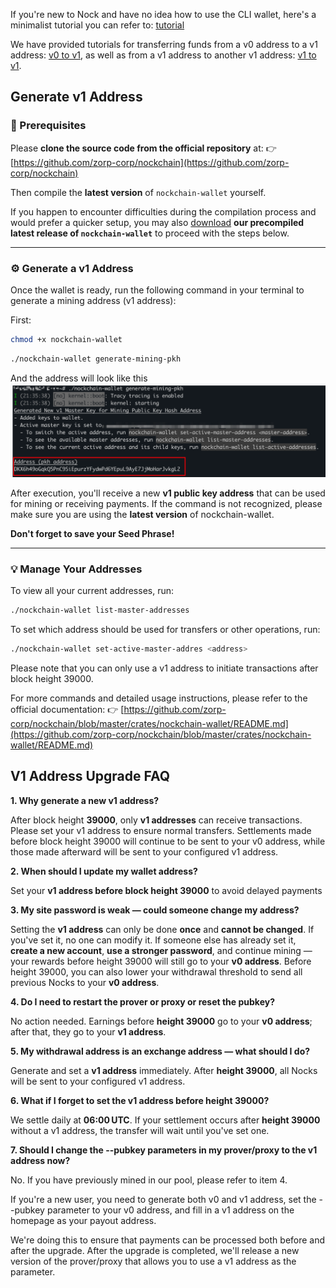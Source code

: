 
If you're new to Nock and have no idea how to use the CLI wallet, here's a minimalist tutorial you can refer to: [tutorial](./cli-wallet.md)

We have provided tutorials for transferring funds from a v0 address to a v1 address: [v0 to v1](./v0-v1.md), as well as from a v1 address to another v1 address: [v1 to v1](./v1-v1.md).


## Generate v1 Address

### 🧩 Prerequisites

Please **clone the source code from the official repository** at:
👉 [https://github.com/zorp-corp/nockchain](https://github.com/zorp-corp/nockchain)

Then compile the **latest version** of `nockchain-wallet` yourself.

If you happen to encounter difficulties during the compilation process and would prefer a quicker setup, you may also [download](https://github.com/GoldenMinerNetwork/nockchain-wallet/releases) **our precompiled latest release of `nockchain-wallet`** to proceed with the steps below.

---

### ⚙️ Generate a v1 Address

Once the wallet is ready, run the following command in your terminal to generate a mining address (v1 address):

First:
```bash
chmod +x nockchain-wallet
```

```bash
./nockchain-wallet generate-mining-pkh
```

And the address will look like this
![v1-address](./v1-address.png)

After execution, you'll receive a new **v1 public key address** that can be used for mining or receiving payments.
If the command is not recognized, please make sure you are using the **latest version** of nockchain-wallet.

**Don't forget to save your Seed Phrase!**

---

### 💡 Manage Your Addresses

To view all your current addresses, run:

```bash
./nockchain-wallet list-master-addresses
```

To set which address should be used for transfers or other operations, run:

```bash
./nockchain-wallet set-active-master-addres <address>
```

Please note that you can only use a v1 address to initiate transactions after block height 39000.

For more commands and detailed usage instructions, please refer to the official documentation:
👉 [https://github.com/zorp-corp/nockchain/blob/master/crates/nockchain-wallet/README.md](https://github.com/zorp-corp/nockchain/blob/master/crates/nockchain-wallet/README.md)



## V1 Address Upgrade FAQ
**1. Why generate a new v1 address?**

After block height **39000**, only **v1 addresses** can receive transactions. Please set your v1 address to ensure normal transfers.
Settlements made before block height 39000 will continue to be sent to your v0 address, while those made afterward will be sent to your configured v1 address.

**2. When should I update my wallet address?**

Set your **v1 address before block height 39000** to avoid delayed payments

**3. My site password is weak — could someone change my address?**

Setting the **v1 address** can only be done **once** and **cannot be changed**.
If you've set it, no one can modify it.
If someone else has already set it, **create a new account**, **use a stronger password**, and continue mining — your rewards before height 39000 will still go to your **v0 address**.
Before height 39000, you can also lower your withdrawal threshold to send all previous Nocks to your **v0 address**.

**4. Do I need to restart the prover or proxy or reset the pubkey?**

No action needed.
Earnings before **height 39000** go to your **v0 address**; after that, they go to your **v1 address**.

**5. My withdrawal address is an exchange address — what should I do?**

Generate and set a **v1 address** immediately. After **height 39000**, all Nocks will be sent to your configured v1 address.

**6. What if I forget to set the v1 address before height 39000?**

We settle daily at **06:00 UTC**. If your settlement occurs after **height 39000** without a v1 address, the transfer will wait until you've set one.

**7. Should I change the --pubkey parameters in my prover/proxy to the v1 address now?**

No. If you have previously mined in our pool, please refer to item 4.

If you're a new user, you need to generate both v0 and v1 address, set the --pubkey parameter to your v0 address, and fill in a v1 address on the homepage as your payout address.

We're doing this to ensure that payments can be processed both before and after the upgrade. After the upgrade is completed, we'll release a new version of the prover/proxy that allows you to use a v1 address as the parameter.

